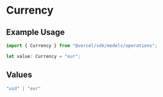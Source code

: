 # Currency

## Example Usage

```typescript
import { Currency } from "@vercel/sdk/models/operations";

let value: Currency = "eur";
```

## Values

```typescript
"usd" | "eur"
```